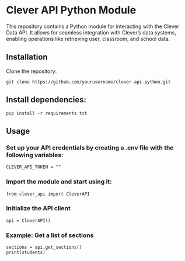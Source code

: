 # Clever API Python Module
This repository contains a Python module for interacting with the Clever Data API. It allows for seamless integration with Clever’s data systems, enabling operations like retrieving user, classroom, and school data.

## Installation

Clone the repository:

```
git clone https://github.com/yourusername/clever-api-python.git
```

## Install dependencies:
```
pip install -r requirements.txt
```

## Usage

### Set up your API credentials by creating a .env file with the following variables:

```
CLEVER_API_TOKEN = ""
```

### Import the module and start using it:

```
from clever_api import CleverAPI
```

### Initialize the API client

```
api = CleverAPI()
```
### Example: Get a list of sections

```
sections = api.get_sections()
print(students)
```
